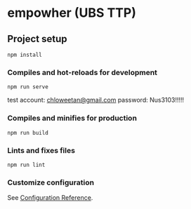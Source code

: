 # empowher (UBS TTP)

## Project setup
```
npm install
```

### Compiles and hot-reloads for development
```
npm run serve
```
test account: chloweetan@gmail.com
password: Nus3103!!!!!


### Compiles and minifies for production
```
npm run build
```

### Lints and fixes files
```
npm run lint
```

### Customize configuration
See [Configuration Reference](https://cli.vuejs.org/config/).
